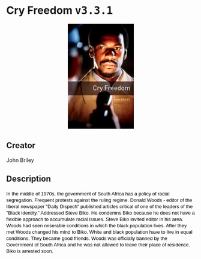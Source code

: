 
# Cry Freedom <kbd>v3.3.1</kbd>

<center>
  <img src="./cover-1024.jpg"/>
</center>

## Creator
John Briley

## Description
<span style="font-size:13px;font-family:arial,sans,sans-serif;color:#000000;text-align:left;">In the middle of 1970s, the government of South Africa has a policy of racial segregation. Frequent protests against the ruling regime. Donald Woods - editor of the liberal newspaper "Daily Dispech" published articles critical of one of the leaders of the "Black identity." Addressed Steve Biko. He condemns Biko because he does not have a flexible approach to accumulate racial issues. Steve Biko invited editor in his area. Woods had seen miserable conditions in which the black population lives. After they met Woods changed his mind to Biko. White and black population have to live in equal conditions. They became good friends. Woods was officially banned by the Government of South Africa and he was not allowed to leave their place of residence. Biko is arrested soon.</span>
